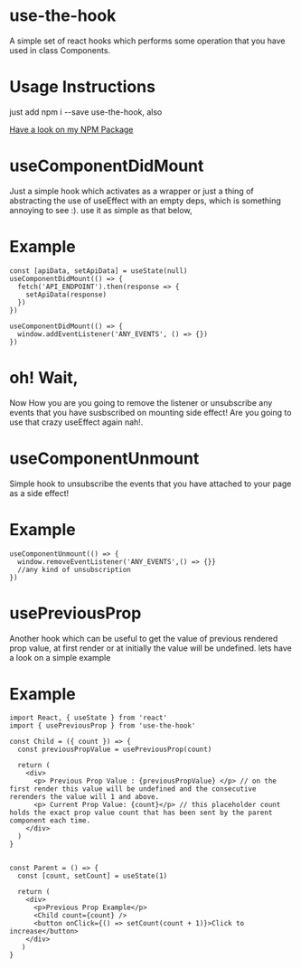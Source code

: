 # use-the-hook
A simple set of react hooks which performs some operation that you have used in class Components.

# Usage Instructions

just add npm i --save use-the-hook, also 

[Have a look on my NPM Package](https://www.npmjs.com/package/use-the-hook)

# useComponentDidMount

Just a simple hook which activates as a wrapper or just a thing of abstracting the use of useEffect with an empty deps, which is something annoying to see :).
use it as simple as that below,

# Example

```
const [apiData, setApiData] = useState(null)
useComponentDidMount(() => {
  fetch('API_ENDPOINT').then(response => {
    setApiData(response)
  })
})
```

```
useComponentDidMount(() => {
  window.addEventListener('ANY_EVENTS', () => {})
})
```
# oh! Wait, 
Now How you are you going to remove the listener or unsubscribe any events that you have susbscribed on mounting side effect! Are you going to use that crazy useEffect again 
nah!.

# useComponentUnmount

Simple hook to unsubscribe the events that you have attached to your page as a side effect!

# Example

```
useComponentUnmount(() => { 
  window.removeEventListener('ANY_EVENTS',() => {}} 
  //any kind of unsubscription
})
```

# usePreviousProp

Another hook which can be useful to get the value of previous rendered prop value, at first render or at initially the value will be undefined.
lets have a look on a simple example

# Example
```
import React, { useState } from 'react'
import { usePreviousProp } from 'use-the-hook'

const Child = ({ count }) => {
  const previousPropValue = usePreviousProp(count)
  
  return (
    <div>
      <p> Previous Prop Value : {previousPropValue} </p> // on the first render this value will be undefined and the consecutive rerenders the value will 1 and above.
      <p> Current Prop Value: {count}</p> // this placeholder count holds the exact prop value count that has been sent by the parent component each time.
    </div>
  )
}


const Parent = () => {
  const [count, setCount] = useState(1)
  
  return (
    <div>
      <p>Previous Prop Example</p>
      <Child count={count} />
      <button onClick={() => setCount(count + 1)}>Click to increase</button>
    </div>
   )
}
```
